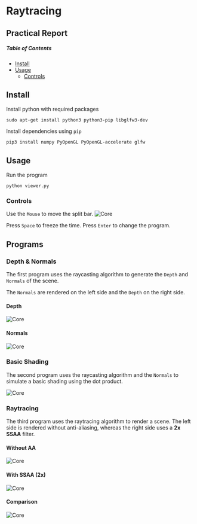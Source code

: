 # Raytracing

## Practical Report

##### Table of Contents  
* [Install](#Install)  
* [Usage](#Usage)  
  * [Controls](#Controls)


## Install

Install python with required packages
```console
sudo apt-get install python3 python3-pip libglfw3-dev
```

Install dependencies using `pip`
```console
pip3 install numpy PyOpenGL PyOpenGL-accelerate glfw
```

## Usage

Run the program
```console
python viewer.py
```

### Controls

Use the `Mouse` to move the split bar.
![Core](media/mouse_usage.gif)

Press `Space` to freeze the time.
Press `Enter` to change the program.

## Programs

### Depth & Normals

The first program uses the raycasting algorithm to generate the `Depth` and
`Normals` of the scene.

The `Normals` are rendered on the left side and the `Depth` on the right side.

#### Depth
![Core](media/depth.png)
#### Normals
![Core](media/normals.png)

### Basic Shading

The second program uses the raycasting algorithm and the `Normals` to simulate
a basic shading using the dot product.

![Core](media/shaded.png)


### Raytracing

The third program uses the raytracing algorithm to render a scene.
The left side is rendered without anti-aliasing, whereas the right side uses a **2x SSAA** filter.

#### Without AA
![Core](media/raytracing.png)

#### With SSAA (2x)
![Core](media/raytracing_aa.png)

#### Comparison
![Core](media/aa_comparison.png)